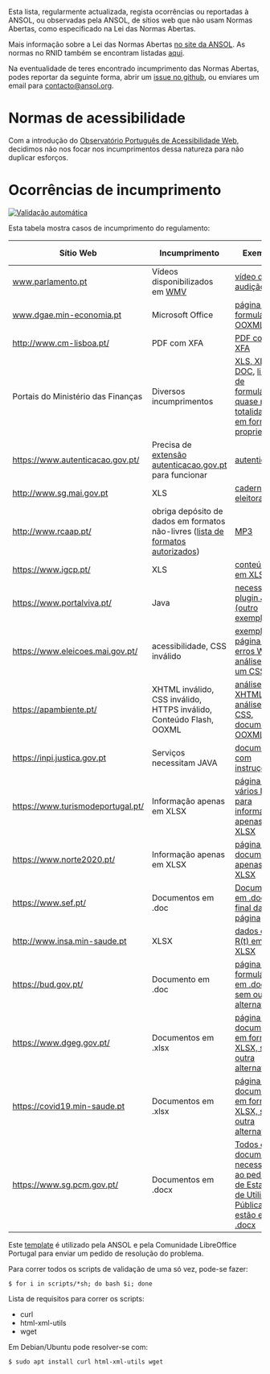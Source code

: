 Esta lista, regularmente actualizada, regista ocorrências ou reportadas à ANSOL, ou observadas pela ANSOL, de sítios web que não usam Normas Abertas, como especificado na Lei das Normas Abertas.

Mais informação sobre a Lei das Normas Abertas [no site da ANSOL](https://ansol.org/iniciativas/monitorizacao-rnid/). As normas no RNID também se encontram listadas [aqui](RNID.md).

Na eventualidade de teres encontrado incumprimento das Normas Abertas, podes reportar da seguinte forma, abrir um [issue no github](https://github.com/marado/RNID/issues/new/choose), ou enviares um email para [contacto@ansol.org](mailto:contacto@ansol.org).

# Normas de acessibilidade

Com a introdução do [Observatório Português de Acessibilidade
Web](https://observatorio.acessibilidade.gov.pt/), decidimos não nos focar nos
incumprimentos dessa natureza para não duplicar esforços.


# Ocorrências de incumprimento

[![Validação automática](https://github.com/marado/RNID/actions/workflows/scripts.yml/badge.svg)](https://github.com/marado/RNID/actions/workflows/scripts.yml)

Esta tabela mostra casos de incumprimento do regulamento:

| Sítio Web                          | Incumprimento                                                                                                                      | Exemplo                                                                                                                                                                                                                                                                                                                                                                                                 | Última avaliação | Pedido de Resolução |
|------------------------------------|------------------------------------------------------------------------------------------------------------------------------------|---------------------------------------------------------------------------------------------------------------------------------------------------------------------------------------------------------------------------------------------------------------------------------------------------------------------------------------------------------------------------------------------------------|------------------|---------------------|
| www.parlamento.pt                  | Vídeos disponibilizados em [WMV](https://ansol.org/recursos/normas-abertas/wmv/)                                                   | [vídeo de audição](http://www.parlamento.pt/ActividadeParlamentar/Paginas/DetalheAudiencia.aspx?BID=99371)                                                                                                                                                                                                                                                                                              | 2024/11/09       | 2015/03/25          |
| www.dgae.min-economia.pt           | Microsoft Office                                                                                                                   | [página com formulários OOXML](http://www.dgae.gov.pt/documentacao-/formularios.aspx)                                                                                                                                                                                                                                                                                                                   | 2024/11/09       | 2015/03/25          |
| http://www.cm-lisboa.pt/           | PDF com XFA                                                                                                                        | [PDF com XFA](https://informacoeseservicos.lisboa.pt/fileadmin/informacoes_servicos/pedidos/_transversais/CML_participacao_ocorrencia.pdf)                                                                                                                                                                                                                                                              | 2024/11/09       | 2019/04/23          |
| Portais do Ministério das Finanças | Diversos incumprimentos                                                                                                            | [XLS, XLSX e DOC](http://info.portaldasfinancas.gov.pt/pt/apoio_contribuinte/tabela_ret_doclib/), [lista de formulários, quase na totalidade em formatos proprietários](http://info-aduaneiro.portaldasfinancas.gov.pt/pt/publicacoes_formularios/formularios/Pages/formularios.aspx)                                                                                                                   | 2024/11/09       | 2017/03/25          |
| https://www.autenticacao.gov.pt/   | Precisa de [extensão autenticacao.gov.pt](https://autenticacao.gov.pt/fa/ajuda/autenticacaogovpt.aspx#installAgent) para funcionar | [autenticação](https://www.autenticacao.gov.pt/web/guest/cartao-cidadao/autenticacao)                                                                                                                                                                                                                                                                                                                   | 2024/11/09       |                     |
| http://www.sg.mai.gov.pt           | XLS                                                                                                                                | [cadernos eleitorais](http://www.sg.mai.gov.pt/AdministracaoEleitoral/RecenseamentoEleitoral/ResultadosRecenseamento/Paginas/default.aspx)                                                                                                                                                                                                                                                              | 2024/11/09       | 2016/01/28          |
| http://www.rcaap.pt/               | obriga depósito de dados em formatos não-livres ([lista de formatos autorizados](https://dre.pt/application/conteudo/72779297))    | [MP3](https://ansol.org/recursos/normas-abertas/mp3/)                                                                                                                                                                                                                                                                                                                                                   | 2024/11/09       |                     |
| https://www.igcp.pt/               | XLS                                                                                                                                | [conteúdo em XLS](https://www.igcp.pt/pt/gca/?id=80)                                                                                                                                                                                                                                                                                                                                                    | 2024/11/09       | 2019/05/14          |
| https://www.portalviva.pt/         | Java                                                                                                                               | [necessita plugin JAVA](https://www.portalviva.pt/lx/pt/myvivaclient/client-account-area/loads/new-load.aspx) [(outro exemplo)](https://www.portalviva.pt/lx/pt/public/client-register-modes.aspx)                                                                                                                                                                                                      | 2024/11/09       | 2020/05/04          |
| https://www.eleicoes.mai.gov.pt/   | acessibilidade, CSS inválido                                                                                                       | [exemplo de página com erros WCAG](https://www.eleicoes.mai.gov.pt/europeias2019/estrangeiro.html), [análise de um CSS](https://jigsaw.w3.org/css-validator/validator?uri=https%3A%2F%2Fwww.eleicoes.mai.gov.pt%2Fautarquicas2017%2F&profile=css3svg&usermedium=all&warning=1&vextwarning=&lang=en)                                                                                                     | 2024/11/09       |                     |
| https://apambiente.pt/             | XHTML inválido, CSS inválido, HTTPS inválido, Conteúdo Flash, OOXML                                                                | [análise do XHTML](https://validator.w3.org/check?uri=https%3A%2F%2Fsnirh.apambiente.pt&charset=%28detect+automatically%29&doctype=Inline&group=0), [análise do CSS](https://jigsaw.w3.org/css-validator/validator?uri=https%3A%2F%2Fsnirh.apambiente.pt&profile=css3&usermedium=all&warning=1&vextwarning=&lang=en), [documentos OOXML](https://apambiente.pt/residuos/fluxos-especificos-de-residuos) | 2024/11/09       | 2020/05/16          |
| https://inpi.justica.gov.pt        | Serviços necessitam JAVA                                                                                                           | [documento com instruções](https://servicosonline.inpi.pt/registos/guia_certificado.pdf)                                                                                                                                                                                                                                                                                                                | 2024/11/09       |                     |
| https://www.turismodeportugal.pt/  | Informação apenas em XLSX                                                                                                          | [página com vários links para informação apenas em XLSX](https://business.turismodeportugal.pt/pt/Planear_Iniciar/Licenciamento_Registo_da_Atividade/Empreendimentos_Turisticos/Paginas/classificacao-et.aspx)                                                                                                                                                                                          | 2024/11/09       | 2022/02/22          |
| https://www.norte2020.pt/          | Informação apenas em XLSX                                                                                                          | [página com documento apenas em XLSX](https://www.norte2020.pt/investimento-municipal)                                                                                                                                                                                                                                                                                                                  | 2024/11/09       | 2019/10/29          |
| https://www.sef.pt/                | Documentos em .doc                                                                                                                 | [Documentos em .doc no final da página](https://www.sef.pt/pt/pages/conteudo-detalhe.aspx?nID=73)                                                                                                                                                                                                                                                                                                       | 2024/11/09       |                     |
| http://www.insa.min-saude.pt       | XLSX                                                                                                                               | [dados do R(t) em XLSX](http://www.insa.min-saude.pt/category/areas-de-atuacao/epidemiologia/covid-19-curva-epidemica-e-parametros-de-transmissibilidade/)                                                                                                                                                                                                                                              | 2024/11/06       | 2021/03/12          |
| https://bud.gov.pt/                | Documento em .doc                                                                                                                  | [página com formulário em .doc, sem outra alternativa](https://bud.gov.pt/ddn/dispensa/requerer.html)                                                                                                                                                                                                                                                                                                   | 2024/11/09       |                     |
| https://www.dgeg.gov.pt/           | Documentos em .xlsx                                                                                                                | [página com documentos em formato XLSX, sem outra alternativa](https://www.dgeg.gov.pt/pt/estatistica/energia/petroleo-e-derivados/vendas-mensais/)                                                                                                                                                                                                                                                     | 2024/11/09       |                     |
| https://covid19.min-saude.pt       | Documentos em .xlsx                                                                                                                | [página com documentos em formato XLSX, sem outra alternativa](https://covid19.min-saude.pt/numero-de-novos-casos-e-obitos-por-dia/)                                                                                                                                                                                                                                                                    | 2024/11/06       |                     |
| https://www.sg.pcm.gov.pt/         | Documentos em .docx                                                                                                                | [Todos os documentos necessários ao pedido de Estatuto de Utilidade Pública estão em .docx](https://www.sg.pcm.gov.pt/servicos/fundacoes-e-entidades-de-utilidade-publica/)                                                                                                                                                                                                                             | 2024/11/09       |                     |

Este [template](template.txt) é utilizado pela ANSOL e pela Comunidade LibreOffice Portugal para enviar um pedido de resolução do problema.

Para correr todos os scripts de validação de uma só vez, pode-se fazer:
```
$ for i in scripts/*sh; do bash $i; done
```

Lista de requisitos para correr os scripts:
* curl
* html-xml-utils
* wget

Em Debian/Ubuntu pode resolver-se com:
```
$ sudo apt install curl html-xml-utils wget
```
